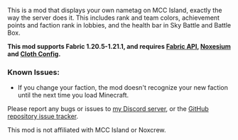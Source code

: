 This is a mod that displays your own nametag on MCC Island, exactly the way the server does it. This includes rank and team colors, achievement points and faction rank in lobbies, and the health bar in Sky Battle and Battle Box. 

**This mod supports Fabric 1.20.5-1.21.1, and requires [Fabric API](https://modrinth.com/mod/fabric-api), [Noxesium](https://modrinth.com/mod/noxesium) and [Cloth Config](https://modrinth.com/mod/cloth-config).**

### Known Issues:
- If you change your faction, the mod doesn't recognize your new faction until the next time you load Minecraft.

Please report any bugs or issues to [my Discord server](https://discord.gg/4XyWdWzRrU), or the [GitHub repository issue tracker](https://github.com/anastarawneh/MCCINametagMod/issues).

This mod is not affiliated with MCC Island or Noxcrew.
